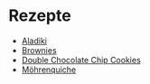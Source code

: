 # Rezepte

* [Aladiki](aladiki.md)
* [Brownies](brownies.md)
* [Double Chocolate Chip Cookies](cookies.md)
* [Möhrenquiche](moehrenquiche.md)
